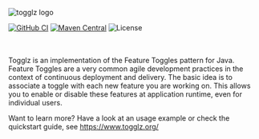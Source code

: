 ![togglz logo](https://www.togglz.org/images/togglz-logo.png)

[![GitHub CI](https://github.com/togglz/togglz/actions/workflows/maven.yml/badge.svg)](https://github.com/togglz/togglz/actions/workflows/maven.yml)
[![Maven Central](https://img.shields.io/maven-central/v/org.togglz/togglz-core.svg)](https://maven-badges.herokuapp.com/maven-central/org.togglz/togglz-core)
![License](https://img.shields.io/github/license/togglz/togglz)


<br><br>
Togglz is an implementation of the Feature Toggles pattern for Java. Feature Toggles are a very common agile development practices in the context of continuous deployment and delivery. The basic idea is to associate a toggle with each new feature you are working on. This allows you to enable or disable these features at application runtime, even for individual users.

Want to learn more? Have a look at an usage example or check the quickstart guide, see https://www.togglz.org/ 

